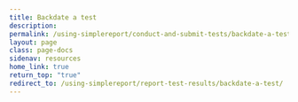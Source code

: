 ```yaml
---
title: Backdate a test
description:
permalink: /using-simplereport/conduct-and-submit-tests/backdate-a-test/
layout: page
class: page-docs
sidenav: resources
home_link: true
return_top: "true"
redirect_to: /using-simplereport/report-test-results/backdate-a-test/
---
```

